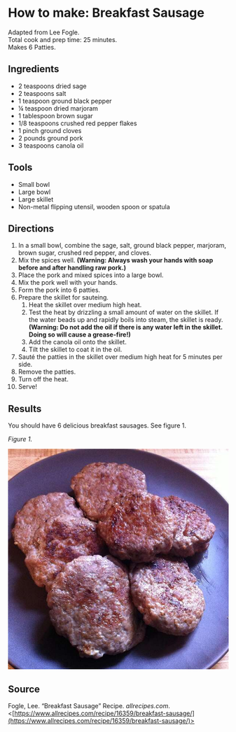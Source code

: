# How to make: Breakfast Sausage

Adapted from Lee Fogle.  
Total cook and prep time: 25 minutes.  
Makes 6 Patties.

## Ingredients

- 2 teaspoons dried sage
- 2 teaspoons salt
- 1 teaspoon ground black pepper
- ¼ teaspoon dried marjoram
- 1 tablespoon brown sugar
- 1/8 teaspoons crushed red pepper flakes
- 1 pinch ground cloves
- 2 pounds ground pork
- 3 teaspoons canola oil

## Tools

- Small bowl
- Large bowl
- Large skillet
- Non-metal flipping utensil, wooden spoon or spatula

## Directions

1. In a small bowl, combine the sage, salt, ground black pepper, marjoram, brown sugar, crushed red pepper, and cloves.  
1. Mix the spices well. **(Warning: Always wash your hands with soap before and after handling raw pork.)**
1. Place the pork and mixed spices into a large bowl.  
1. Mix the pork well with your hands.  
1. Form the pork into 6 patties.
1. Prepare the skillet for sauteing.
    1. Heat the skillet over medium high heat.
    1. Test the heat by drizzling a small amount of water on the skillet. If the water beads up and rapidly boils into steam, the skillet is ready.
**(Warning: Do not add the oil if there is any water left in the skillet. Doing so will cause a grease-fire!)**
    1. Add the canola oil onto the skillet.
    1. Tilt the skillet to coat it in the oil.
1. Sauté the patties in the skillet over medium high heat for 5 minutes per side.
1. Remove the patties.
1. Turn off the heat.
1. Serve!

## Results

You should have 6 delicious breakfast sausages. See figure 1.

_Figure 1._

![Image of Breakfast Sausages on a plate.](sausage.jfif)

## Source

Fogle, Lee. “Breakfast Sausage” Recipe. _allrecipes.com_. <[https://www.allrecipes.com/recipe/16359/breakfast-sausage/](https://www.allrecipes.com/recipe/16359/breakfast-sausage/)>
